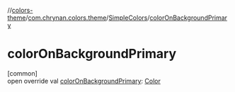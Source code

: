 //[colors-theme](../../../index.md)/[com.chrynan.colors.theme](../index.md)/[SimpleColors](index.md)/[colorOnBackgroundPrimary](color-on-background-primary.md)

# colorOnBackgroundPrimary

[common]\
open override val [colorOnBackgroundPrimary](color-on-background-primary.md): [Color](../../../../colors-core/colors-core/com.chrynan.colors/-color/index.md)
